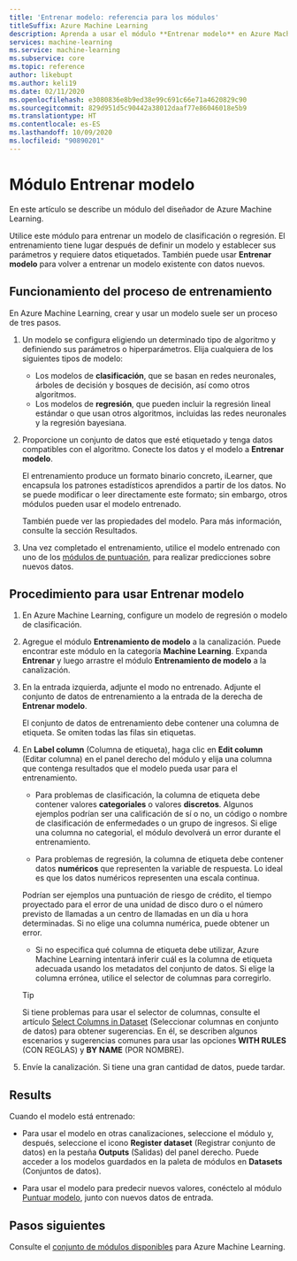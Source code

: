 ```yaml
---
title: 'Entrenar modelo: referencia para los módulos'
titleSuffix: Azure Machine Learning
description: Aprenda a usar el módulo **Entrenar modelo** en Azure Machine Learning para entrenar un modelo de clasificación o regresión.
services: machine-learning
ms.service: machine-learning
ms.subservice: core
ms.topic: reference
author: likebupt
ms.author: keli19
ms.date: 02/11/2020
ms.openlocfilehash: e3080836e8b9ed38e99c691c66e71a4620829c90
ms.sourcegitcommit: 829d951d5c90442a38012daaf77e86046018e5b9
ms.translationtype: HT
ms.contentlocale: es-ES
ms.lasthandoff: 10/09/2020
ms.locfileid: "90890201"
---
```

# <a name="train-model-module"></a>Módulo Entrenar modelo

En este artículo se describe un módulo del diseñador de Azure Machine Learning.

Utilice este módulo para entrenar un modelo de clasificación o regresión. El entrenamiento tiene lugar después de definir un modelo y establecer sus parámetros y requiere datos etiquetados. También puede usar **Entrenar modelo** para volver a entrenar un modelo existente con datos nuevos. 

## <a name="how-the-training-process-works"></a>Funcionamiento del proceso de entrenamiento

En Azure Machine Learning, crear y usar un modelo suele ser un proceso de tres pasos. 

1. Un modelo se configura eligiendo un determinado tipo de algoritmo y definiendo sus parámetros o hiperparámetros. Elija cualquiera de los siguientes tipos de modelo: 

    + Los modelos de **clasificación**, que se basan en redes neuronales, árboles de decisión y bosques de decisión, así como otros algoritmos.
    + Los modelos de **regresión**, que pueden incluir la regresión lineal estándar o que usan otros algoritmos, incluidas las redes neuronales y la regresión bayesiana.  

2. Proporcione un conjunto de datos que esté etiquetado y tenga datos compatibles con el algoritmo. Conecte los datos y el modelo a **Entrenar modelo**.

    El entrenamiento produce un formato binario concreto, iLearner, que encapsula los patrones estadísticos aprendidos a partir de los datos. No se puede modificar o leer directamente este formato; sin embargo, otros módulos pueden usar el modelo entrenado. 
    
    También puede ver las propiedades del modelo. Para más información, consulte la sección Resultados.

3. Una vez completado el entrenamiento, utilice el modelo entrenado con uno de los [módulos de puntuación](./score-model.md), para realizar predicciones sobre nuevos datos.

## <a name="how-to-use-train-model"></a>Procedimiento para usar Entrenar modelo 
  
1.  En Azure Machine Learning, configure un modelo de regresión o modelo de clasificación.
    
2. Agregue el módulo **Entrenamiento de modelo** a la canalización.  Puede encontrar este módulo en la categoría **Machine Learning**. Expanda **Entrenar** y luego arrastre el módulo **Entrenamiento de modelo** a la canalización.
  
3.  En la entrada izquierda, adjunte el modo no entrenado. Adjunte el conjunto de datos de entrenamiento a la entrada de la derecha de **Entrenar modelo**.

    El conjunto de datos de entrenamiento debe contener una columna de etiqueta. Se omiten todas las filas sin etiquetas.
  
4.  En **Label column** (Columna de etiqueta), haga clic en **Edit column** (Editar columna) en el panel derecho del módulo y elija una columna que contenga resultados que el modelo pueda usar para el entrenamiento.
  
    - Para problemas de clasificación, la columna de etiqueta debe contener valores **categoriales** o valores **discretos**. Algunos ejemplos podrían ser una calificación de sí o no, un código o nombre de clasificación de enfermedades o un grupo de ingresos.  Si elige una columna no categorial, el módulo devolverá un error durante el entrenamiento.
  
    -   Para problemas de regresión, la columna de etiqueta debe contener datos **numéricos** que representen la variable de respuesta. Lo ideal es que los datos numéricos representen una escala continua. 
    
    Podrían ser ejemplos una puntuación de riesgo de crédito, el tiempo proyectado para el error de una unidad de disco duro o el número previsto de llamadas a un centro de llamadas en un día u hora determinadas.  Si no elige una columna numérica, puede obtener un error.
  
    -   Si no especifica qué columna de etiqueta debe utilizar, Azure Machine Learning intentará inferir cuál es la columna de etiqueta adecuada usando los metadatos del conjunto de datos. Si elige la columna errónea, utilice el selector de columnas para corregirlo.
  
    > [!TIP] 
    > Si tiene problemas para usar el selector de columnas, consulte el artículo [Select Columns in Dataset](./select-columns-in-dataset.md) (Seleccionar columnas en conjunto de datos) para obtener sugerencias. En él, se describen algunos escenarios y sugerencias comunes para usar las opciones **WITH RULES** (CON REGLAS) y **BY NAME** (POR NOMBRE).
  
5.  Envíe la canalización. Si tiene una gran cantidad de datos, puede tardar.

## <a name="results"></a>Results

Cuando el modelo está entrenado:


+ Para usar el modelo en otras canalizaciones, seleccione el módulo y, después, seleccione el icono **Register dataset** (Registrar conjunto de datos) en la pestaña **Outputs** (Salidas) del panel derecho. Puede acceder a los modelos guardados en la paleta de módulos en **Datasets** (Conjuntos de datos).

+ Para usar el modelo para predecir nuevos valores, conéctelo al módulo [Puntuar modelo](./score-model.md), junto con nuevos datos de entrada.


## <a name="next-steps"></a>Pasos siguientes

Consulte el [conjunto de módulos disponibles](module-reference.md) para Azure Machine Learning. 
